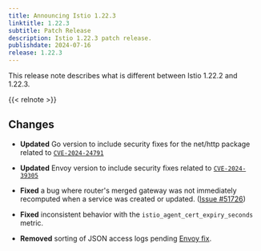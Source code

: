 ```yaml
---
title: Announcing Istio 1.22.3
linktitle: 1.22.3
subtitle: Patch Release
description: Istio 1.22.3 patch release.
publishdate: 2024-07-16
release: 1.22.3
---
```


This release note describes what is different between Istio 1.22.2 and 1.22.3.

{{< relnote >}}

## Changes

- **Updated** Go version to include security fixes for the net/http package related to [`CVE-2024-24791`](https://github.com/advisories/GHSA-hw49-2p59-3mhj)

- **Updated** Envoy version to include security fixes related to [`CVE-2024-39305`](https://github.com/envoyproxy/envoy/security/advisories/GHSA-fp35-g349-h66f)

- **Fixed** a bug where router's merged gateway was not immediately recomputed when a service was created or updated. ([Issue #51726](https://github.com/istio/istio/issues/51726))

- **Fixed** inconsistent behavior with the `istio_agent_cert_expiry_seconds` metric.

- **Removed** sorting of JSON access logs pending [Envoy fix](https://github.com/envoyproxy/envoy/issues/34420).

